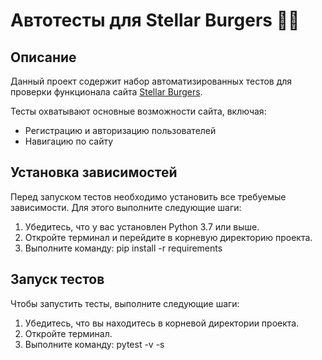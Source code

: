 # Автотесты для Stellar Burgers 🍔🚀

## Описание

Данный проект содержит набор автоматизированных тестов для проверки функционала сайта [Stellar Burgers](https://stellarburgers.nomoreparties.site/).

Тесты охватывают основные возможности сайта, включая:

- Регистрацию и авторизацию пользователей
- Навигацию по сайту

## Установка зависимостей

Перед запуском тестов необходимо установить все требуемые зависимости. Для этого выполните следующие шаги:

1. Убедитесь, что у вас установлен Python 3.7 или выше.
2. Откройте терминал и перейдите в корневую директорию проекта.
3. Выполните команду: pip install -r requirements

## Запуск тестов

Чтобы запустить тесты, выполните следующие шаги:

1. Убедитесь, что вы находитесь в корневой директории проекта.
2. Откройте терминал.
3. Выполните команду: pytest -v -s 
